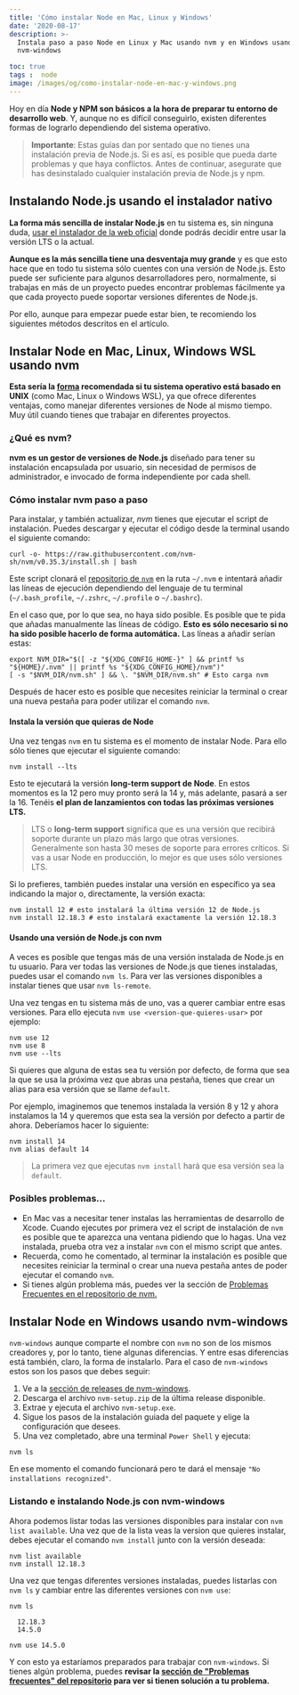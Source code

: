 ```yaml
---
title: 'Cómo instalar Node en Mac, Linux y Windows'
date: '2020-08-17'
description: >-
  Instala paso a paso Node en Linux y Mac usando nvm y en Windows usando
  nvm-windows

toc: true
tags :  node
image: /images/og/como-instalar-node-en-mac-y-windows.png
---
```


Hoy en día **Node y NPM son básicos a la hora de preparar tu entorno de desarrollo web**. Y, aunque no es difícil conseguirlo, existen diferentes formas de lograrlo dependiendo del sistema operativo.

> **Importante**: Estas guías dan por sentado que no tienes una instalación previa de Node.js. Si es así, es posible que pueda darte problemas y que haya conflictos. Antes de continuar, asegurate que has desinstalado cualquier instalación previa de Node.js y npm.

## Instalando Node.js usando el instalador nativo

**La forma más sencilla de instalar Node.js** en tu sistema es, sin ninguna duda, [usar el instalador de la web oficial](https://nodejs.org/es/) donde podrás decidir entre usar la versión LTS o la actual.

**Aunque es la más sencilla tiene una desventaja muy grande** y es que esto hace que en todo tu sistema sólo cuentes con una versión de Node.js. Esto puede ser suficiente para algunos desarrolladores pero, normalmente, si trabajas en más de un proyecto puedes encontrar problemas fácilmente ya que cada proyecto puede soportar versiones diferentes de Node.js.

Por ello, aunque para empezar puede estar bien, te recomiendo los siguientes métodos descritos en el artículo.

## Instalar Node en Mac, Linux, Windows WSL usando nvm

**Esta sería la [forma](https://google.com) recomendada si tu sistema operativo está basado en UNIX** (como Mac, Linux o Windows WSL), ya que ofrece diferentes ventajas, como manejar diferentes versiones de Node al mismo tiempo. Muy útil cuando tienes que trabajar en diferentes proyectos.

### ¿Qué es nvm?

**nvm es un gestor de versiones de Node.js** diseñado para tener su instalación encapsulada por usuario, sin necesidad de permisos de administrador, e invocado de forma independiente por cada shell.

### Cómo instalar nvm paso a paso

Para instalar, y también actualizar, *nvm* tienes que ejecutar el script de instalación. Puedes descargar y ejecutar el código desde la terminal usando el siguiente comando:

```
curl -o- https://raw.githubusercontent.com/nvm-sh/nvm/v0.35.3/install.sh | bash
```

Este script clonará el [repositorio de `nvm`](https://github.com/nvm-sh/nvm) en la ruta `~/.nvm` e intentará añadir las líneas de ejecución dependiendo del lenguaje de tu terminal (`~/.bash_profile`, `~/.zshrc`, `~/.profile` o `~/.bashrc`).

En el caso que, por lo que sea, no haya sido posible. Es posible que te pida que añadas manualmente las líneas de código. **Esto es sólo necesario si no ha sido posible hacerlo de forma automática.** Las líneas a añadir serían estas:

```
export NVM_DIR="$([ -z "${XDG_CONFIG_HOME-}" ] && printf %s "${HOME}/.nvm" || printf %s "${XDG_CONFIG_HOME}/nvm")"
[ -s "$NVM_DIR/nvm.sh" ] && \. "$NVM_DIR/nvm.sh" # Esto carga nvm
```

Después de hacer esto es posible que necesites reiniciar la terminal o crear una nueva pestaña para poder utilizar el comando `nvm`.

#### Instala la versión que quieras de Node

Una vez tengas `nvm` en tu sistema es el momento de instalar Node. Para ello sólo tienes que ejecutar el siguiente comando:

```
nvm install --lts
```

Esto te ejecutará la versión **long-term support de Node**. En estos momentos es la 12 pero muy pronto será la 14 y, más adelante, pasará a ser la 16. Tenéis **el plan de lanzamientos con todas las próximas versiones LTS.**

> LTS o **long-term support** significa que es una versión que recibirá soporte durante un plazo más largo que otras versiones. Generalmente son hasta 30 meses de soporte para errores críticos. Si vas a usar Node en producción, lo mejor es que uses sólo versiones LTS.

Si lo prefieres, también puedes instalar una versión en específico ya sea indicando la major o, directamente, la versión exacta:

```
nvm install 12 # esto instalará la última versión 12 de Node.js
nvm install 12.18.3 # esto instalará exactamente la versión 12.18.3
```

#### Usando una versión de Node.js con nvm

A veces es posible que tengas más de una versión instalada de Node.js en tu usuario. Para ver todas las versiones de Node.js que tienes instaladas, puedes usar el comando `nvm ls`. Para ver las versiones disponibles a instalar tienes que usar `nvm ls-remote`.

Una vez tengas en tu sistema más de uno, vas a querer cambiar entre esas versiones. Para ello ejecuta `nvm use <version-que-quieres-usar>` por ejemplo:

```
nvm use 12
nvm use 8
nvm use --lts
```

Si quieres que alguna de estas sea tu versión por defecto, de forma que sea la que se usa la próxima vez que abras una pestaña, tienes que crear un alias para esa versión que se llame `default`.

Por ejemplo, imaginemos que tenemos instalada la versión 8 y 12 y ahora instalamos la 14 y queremos que esta sea la versión por defecto a partir de ahora. Deberíamos hacer lo siguiente:

```
nvm install 14
nvm alias default 14
```
> La primera vez que ejecutas `nvm install` hará que esa versión sea la `default`.


### Posibles problemas...

* En Mac vas a necesitar tener instalas las herramientas de desarrollo de Xcode. Cuando ejecutes por primera vez el script de instalación de `nvm` es posible que te aparezca una ventana pidiendo que lo hagas. Una vez instalada, prueba otra vez a instalar `nvm` con el mismo script que antes.
* Recuerda, como he comentado, al terminar la instalación es posible que necesites reiniciar la terminal o crear una nueva pestaña antes de poder ejecutar el comando `nvm`.
* Si tienes algún problema más, puedes ver la sección de [Problemas Frecuentes en el repositorio de nvm.](https://github.com/nvm-sh/nvm#troubleshooting-on-linux)

## Instalar Node en Windows usando nvm-windows

`nvm-windows` aunque comparte el nombre con `nvm` no son de los mismos creadores y, por lo tanto, tiene algunas diferencias. Y entre esas diferencias está también, claro, la forma de instalarlo. Para el caso de `nvm-windows` estos son los pasos que debes seguir:

1. Ve a la [sección de releases de nvm-windows](https://github.com/coreybutler/nvm-windows/releases).
2. Descarga el archivo `nvm-setup.zip` de la última release disponible.
3. Extrae y ejecuta el archivo `nvm-setup.exe`.
4. Sigue los pasos de la instalación guiada del paquete y elige la configuración que desees.
5. Una vez completado, abre una terminal `Power Shell` y ejecuta:

```
nvm ls
```

En ese momento el comando funcionará pero te dará el mensaje `"No installations recognized"`.

### Listando e instalando Node.js con nvm-windows

Ahora podemos listar todas las versiones disponibles para instalar con `nvm list available`. Una vez que de la lista veas la version que quieres instalar, debes ejecutar el comando `nvm install` junto con la versión deseada:

```
nvm list available
nvm install 12.18.3
```

Una vez que tengas diferentes versiones instaladas, puedes listarlas con `nvm ls` y cambiar entre las diferentes versiones con `nvm use`:

```
nvm ls

  12.18.3
  14.5.0

nvm use 14.5.0
```

Y con esto ya estaríamos preparados para trabajar con `nvm-windows`. Si tienes algún problema, puedes **revisar la [sección de "Problemas frecuentes" del repositorio](https://github.com/coreybutler/nvm-windows/wiki/Common-Issues) para ver si tienen solución a tu problema.**
